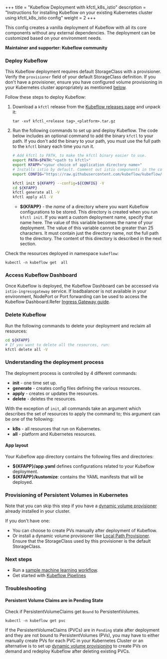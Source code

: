 +++
title = "Kubeflow Deployment with kfctl_k8s_istio"
description = "Instructions for installing Kubeflow on your existing Kubernetes cluster using kfctl_k8s_istio config"
weight = 2
+++

This config creates a vanilla deployment of Kubeflow with all its core components without any external dependencies. The deployment can be customized based on your environment needs.

**Maintainer and supporter: Kubeflow community**

### Deploy Kubeflow

This Kubeflow deployment requires default StorageClass with a provisioner. Verify the `provisioner` field of your default StorageClass definition.
If you don't have a provisioner, ensure you have configured volume provisioning in your Kubernetes cluster appropriately as mentioned [below](#provisioning-of-persistent-volumes-in-kubernetes).

Follow these steps to deploy Kubeflow:

1. Download a `kfctl` release from the [Kubeflow releases page](https://github.com/kubeflow/kubeflow/releases/) and unpack it:

    ```
    tar -xvf kfctl_<release tag>_<platform>.tar.gz
    ```

1. Run the following commands to set up and deploy Kubeflow. The code below includes an optional command to add the binary `kfctl` to your path. If you don't add the binary to your path, you must use the full path to the `kfctl` binary each time you run it.

   ```bash
   # Add kfctl to PATH, to make the kfctl binary easier to use.
   export PATH=$PATH:"<path to kfctl>"
   export KFAPP="<your choice of application directory name>"
   # Installs istio by default. Comment out istio components in the config file to skip istio installation. See https://github.com/kubeflow/kubeflow/pull/3663
   export CONFIG="https://raw.githubusercontent.com/kubeflow/kubeflow/master/bootstrap/config/kfctl_k8s_istio.yaml"

   kfctl init ${KFAPP} --config=${CONFIG} -V
   cd ${KFAPP}
   kfctl generate all -V
   kfctl apply all -V
   ```

   * **${KFAPP}** - the _name_ of a directory where you want Kubeflow
  configurations to be stored. This directory is created when you run
  `kfctl init`. If you want a custom deployment name, specify that name here.
  The value of this variable becomes the name of your deployment.
  The value of this variable cannot be greater than 25 characters. It must
  contain just the directory name, not the full path to the directory.
  The content of this directory is described in the next section.


Check the resources deployed in namespace `kubeflow`:

   ```
   kubectl -n kubeflow get  all

   ```

### Access Kubeflow Dashboard

Once Kubeflow is deployed, the Kubeflow Dashboard can be accessed via `istio-ingressgateway` service. If loadbalancer is not available in your environment, NodePort or Port forwarding can be used to access the Kubeflow Dashboard.Refer [Ingress Gateway guide](https://istio.io/docs/tasks/traffic-management/ingress/ingress-control/).

### Delete Kubeflow

Run the following commands to delete your deployment and reclaim all resources:

```bash
cd ${KFAPP}
# If you want to delete all the resources, run:
kfctl delete all -V
```

### Understanding the deployment process

The deployment process is controlled by 4 different commands:

* **init** - one time set up.
* **generate** - creates config files defining the various resources.
* **apply** - creates or updates the resources.
* **delete** - deletes the resources.

With the exception of `init`, all commands take an argument which describes the
set of resources to apply the command to; this argument can be one of the
following:

* **k8s** - all resources that run on Kubernetes.
* **all** - platform and Kubernetes resources.

#### App layout

Your Kubeflow app directory contains the following files and directories:

* **${KFAPP}/app.yaml** defines configurations related to your Kubeflow deployment.
* **${KFAPP}/kustomize**: contains the YAML manifests that will be deployed.

### Provisioning of Persistent Volumes in Kubernetes

Note that you can skip this step if you have a [dynamic volume provisioner](https://kubernetes.io/docs/concepts/storage/dynamic-provisioning/) already installed in your cluster.

If you don't have one:

* You can choose to create PVs manually after deployment of Kubeflow.
* Or install a dynamic volume provisioner like [Local Path Provisioner](https://github.com/rancher/local-path-provisioner#deployment). Ensure that the StorageClass used by this provisioner is the default StorageClass.

### Next steps

* Run a [sample machine learning workflow](/docs/examples/resources/).
* Get started with [Kubeflow Pipelines](/docs/pipelines/pipelines-quickstart/)


### Troubleshooting

#### Persistent Volume Claims are in Pending State

Check if PersistentVolumeClaims get `Bound` to PersistentVolumes.
   ```
   kubectl -n kubeflow get pvc

   ```

If the PersistentVolumeClaims (PVCs) are in `Pending` state after deployment and they are not bound to PersistentVolumes (PVs), you may have to either manually create PVs for each PVC in your Kubernetes Cluster or an alternative is to set up [dynamic volume provisioning](#automatic-provisioning-of-persistent-volumes-in-kubernetes) to create PVs on demand and redeploy Kubeflow after deleting existing PVCs.
